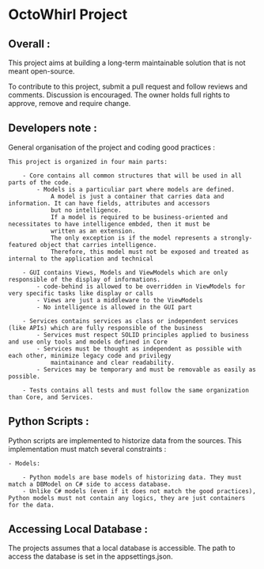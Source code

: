 # OctoWhirl Project

Overall :
---------

This project aims at building a long-term maintainable solution that is not meant open-source. 

To contribute to this project, submit a pull request and follow reviews and comments. Discussion is encouraged. The owner 
    holds full rights to approve, remove and require change.


Developers note :
-----------------

General organisation of the project and coding good practices :

    This project is organized in four main parts:
    
        - Core contains all common structures that will be used in all parts of the code.
            - Models is a particuliar part where models are defined. 
                A model is just a container that carries data and information. It can have fields, attributes and accessors
                but no intelligence.
                If a model is required to be business-oriented and necessitates to have intelligence embded, then it must be 
                written as an extension.
                The only exception is if the model represents a strongly-featured object that carries intelligence. 
                Therefore, this model must not be exposed and treated as internal to the application and technical

        - GUI contains Views, Models and ViewModels which are only responsible of the display of informations.
            - code-behind is allowed to be overridden in ViewModels for very specific tasks like display or calls
            - Views are just a middleware to the ViewModels
            - No intelligence is allowed in the GUI part

        - Services contains services as class or independent services (like APIs) which are fully responsible of the business
            - Services must respect SOLID principles applied to business and use only tools and models defined in Core
            - Services must be thought as independent as possible with each other, minimize legacy code and privilegy 
                maintainance and clear readability.
            - Services may be temporary and must be removable as easily as possible.

        - Tests contains all tests and must follow the same organization than Core, and Services.



Python Scripts :
-----------------

Python scripts are implemented to historize data from the sources.
This implementation must match several constraints :

    - Models:

        - Python models are base models of historizing data. They must match a DBModel on C# side to access database.
        - Unlike C# models (even if it does not match the good practices), Python models must not contain any logics, they are just containers for the data. 

    
Accessing Local Database :
-----------------

The projects assumes that a local database is accessible. The path to access the database is set in the appsettings.json.
